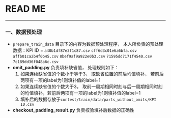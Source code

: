 # READ ME
-----------------------------
### 一、数据预处理
* `prepare_train_data` 目录下的内容为数据预处理程序， 本人所负责的预处理数据：KPI ID = `a40b1df87e3f1c87.csv` `cff6d3c01e6a6bfa.csv` 
`affb01ca2b4f0b45.csv` `8bef9af9a922e0b3.csv` `71595dd7171f4540.csv` `7c189dd36f048a6c.csv`
* **omit_padding.py** 负责填补缺省值， 处理规则如下：<br>
    1. 如果连续缺省值的个数小于等于3， 取缺省位置的前后均值填补， 若前后两项有一项的label为1则填补值的label=1
    2. 如果连续缺省值的个数大于3， 取前一周期相同时刻与后一周期相同时刻的均值填补，若前后两项有一项的label为1则填补值的label=1
    3. 填补后的数据存放于`contest/train/data/parts_without_omits/KPI ID.csv`
* **checkout_padding_result.py** 负责校验填补后数据的正确性
